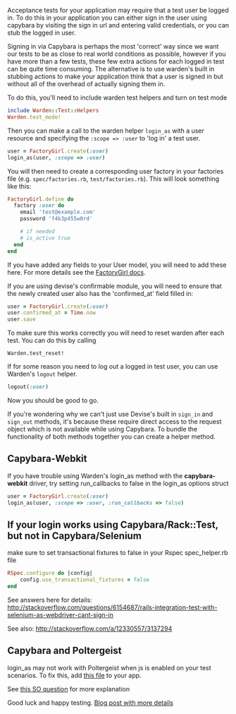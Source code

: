 Acceptance tests for your application may require that a test user be logged in. To do this in your application you can either sign in the user using capybara by visiting the sign in url and 
entering valid credentials, or you can stub the logged in user.

Signing in via Capybara is perhaps the most 'correct' way since we want our tests to be as close to real world conditions as possible, however if you have more than a few tests, these few extra actions for each logged in test can be quite time consuming. The alternative is to use warden's built in stubbing actions to make your application think that a user is signed in but without all of the overhead of actually signing them in.

To do this, you'll need to include warden test helpers and turn on test mode

```ruby
include Warden::Test::Helpers
Warden.test_mode!
```

Then you can make a call to the warden helper `login_as` with a user resource and specifying the `:scope => :user` to 'log in' a test user.

```ruby
user = FactoryGirl.create(:user)
login_as(user, :scope => :user)
```
You will then need to create a corresponding user factory in your factories file (e.g. `spec/factories.rb`, `test/factories.rb`). This will look something like this:

```ruby
FactoryGirl.define do
  factory :user do
    email 'test@example.com'
    password 'f4k3p455w0rd'

    # if needed
    # is_active true
  end
end
```
If you have added any fields to your User model, you will need to add these here. For more details see the [FactoryGirl docs](https://github.com/thoughtbot/factory_girl/wiki/Usage).

If you are using devise's confirmable module, you will need to ensure that the newly created user also has the 'confirmed_at' field filled in: 

```ruby
user = FactoryGirl.create(:user)
user.confirmed_at = Time.now
user.save
```

To make sure this works correctly you will need to reset warden after each test. You can do this by calling

```
Warden.test_reset! 
```

If for some reason you need to log out a logged in test user, you can use Warden's `logout` helper.

```ruby
logout(:user)
```

Now you should be good to go. 

If you're wondering why we can't just use Devise's built in `sign_in` and `sign_out` methods, it's because these require direct access to the request object which is not available while using Capybara. To bundle the functionality of both methods together you can create a helper method. 

## Capybara-Webkit
If you have trouble using Warden's login_as method with the **capybara-webkit** driver, try setting run_callbacks to false in the login_as options struct
```ruby
user = FactoryGirl.create(:user)
login_as(user, :scope => :user, :run_callbacks => false)
```

## If your login works using Capybara/Rack::Test, but not in Capybara/Selenium
make sure to set transactional fixtures to false in your Rspec spec_helper.rb file
```ruby
RSpec.configure do |config|
    config.use_transactional_fixtures = false
end
```
See answers here for details: http://stackoverflow.com/questions/6154687/rails-integration-test-with-selenium-as-webdriver-cant-sign-in

See also: http://stackoverflow.com/a/12330557/3137294

## Capybara and Poltergeist
login_as may not work with Poltergeist when js is enabled on your test scenarios. To fix this, add [this file](https://github.com/railscasts/391-testing-javascript-with-phantomjs/blob/master/checkout-after/spec/support/share_db_connection.rb) to your app.

See [this SO question](http://stackoverflow.com/questions/18623661/why-is-capybara-discarding-my-session-after-one-event) for more explanation

Good luck and happy testing. 
[Blog post with more details](http://schneems.com/post/15948562424/speed-up-capybara-tests-with-devise)